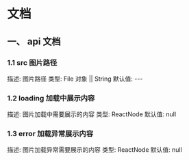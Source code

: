 # 文档

## 一、 api 文档

### 1.1 src 图片路径

描述: 图片路径
类型: File 对象 || String
默认值: ---

### 1.2 loading 加载中展示内容

描述: 图片加载中需要展示的内容
类型: ReactNode
默认值: null

### 1.3 error 加载异常展示内容

描述: 图片加载异常需要展示的内容
类型: ReactNode
默认值: null
